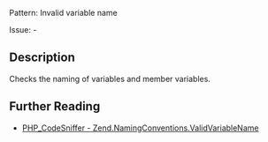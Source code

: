 Pattern: Invalid variable name

Issue: -

## Description

Checks the naming of variables and member variables.

## Further Reading

* [PHP_CodeSniffer - Zend.NamingConventions.ValidVariableName](https://github.com/PHPCSStandards/PHP_CodeSniffer/blob/master/src/Standards/Zend/Sniffs/NamingConventions/ValidVariableNameSniff.php)